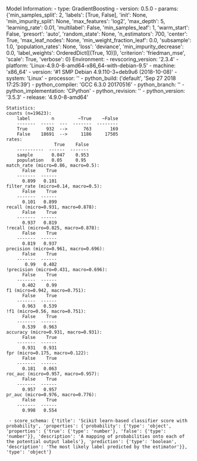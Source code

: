 Model Information:
	 - type: GradientBoosting
	 - version: 0.5.0
	 - params: {'min_samples_split': 2, 'labels': [True, False], 'init': None, 'min_impurity_split': None, 'max_features': 'log2', 'max_depth': 5, 'learning_rate': 0.01, 'multilabel': False, 'min_samples_leaf': 1, 'warm_start': False, 'presort': 'auto', 'random_state': None, 'n_estimators': 700, 'center': True, 'max_leaf_nodes': None, 'min_weight_fraction_leaf': 0.0, 'subsample': 1.0, 'population_rates': None, 'loss': 'deviance', 'min_impurity_decrease': 0.0, 'label_weights': OrderedDict([(True, 10)]), 'criterion': 'friedman_mse', 'scale': True, 'verbose': 0}
	Environment:
	 - revscoring_version: '2.3.4'
	 - platform: 'Linux-4.9.0-8-amd64-x86_64-with-debian-9.5'
	 - machine: 'x86_64'
	 - version: '#1 SMP Debian 4.9.110-3+deb9u6 (2018-10-08)'
	 - system: 'Linux'
	 - processor: ''
	 - python_build: ('default', 'Sep 27 2018 17:25:39')
	 - python_compiler: 'GCC 6.3.0 20170516'
	 - python_branch: ''
	 - python_implementation: 'CPython'
	 - python_revision: ''
	 - python_version: '3.5.3'
	 - release: '4.9.0-8-amd64'
	
	Statistics:
	counts (n=19623):
		label        n         ~True    ~False
		-------  -----  ---  -------  --------
		True       932  -->      763       169
		False    18691  -->     1186     17505
	rates:
		              True    False
		----------  ------  -------
		sample       0.047    0.953
		population   0.05     0.95
	match_rate (micro=0.86, macro=0.5):
		  False    True
		-------  ------
		  0.899   0.101
	filter_rate (micro=0.14, macro=0.5):
		  False    True
		-------  ------
		  0.101   0.899
	recall (micro=0.931, macro=0.878):
		  False    True
		-------  ------
		  0.937   0.819
	!recall (micro=0.825, macro=0.878):
		  False    True
		-------  ------
		  0.819   0.937
	precision (micro=0.961, macro=0.696):
		  False    True
		-------  ------
		   0.99   0.402
	!precision (micro=0.431, macro=0.696):
		  False    True
		-------  ------
		  0.402    0.99
	f1 (micro=0.942, macro=0.751):
		  False    True
		-------  ------
		  0.963   0.539
	!f1 (micro=0.56, macro=0.751):
		  False    True
		-------  ------
		  0.539   0.963
	accuracy (micro=0.931, macro=0.931):
		  False    True
		-------  ------
		  0.931   0.931
	fpr (micro=0.175, macro=0.122):
		  False    True
		-------  ------
		  0.181   0.063
	roc_auc (micro=0.957, macro=0.957):
		  False    True
		-------  ------
		  0.957   0.957
	pr_auc (micro=0.976, macro=0.776):
		  False    True
		-------  ------
		  0.998   0.554
	
	 - score_schema: {'title': 'Scikit learn-based classifier score with probability', 'properties': {'probability': {'type': 'object', 'properties': {'true': {'type': 'number'}, 'false': {'type': 'number'}}, 'description': 'A mapping of probabilities onto each of the potential output labels'}, 'prediction': {'type': 'boolean', 'description': 'The most likely label predicted by the estimator'}}, 'type': 'object'}

